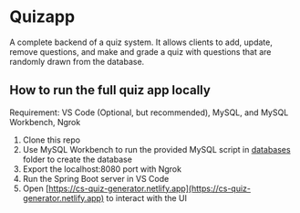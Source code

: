 # Quizapp
A complete backend of a quiz system. It allows clients to add, update, remove questions, and make and grade a quiz with questions that are randomly drawn from the database.

## How to run the full quiz app locally
Requirement: VS Code (Optional, but recommended), MySQL, and MySQL Workbench, Ngrok  
1. Clone this repo
2. Use MySQL Workbench to run the provided MySQL script in [databases](./src/main/resources/databases) folder to create the database
3. Export the localhost:8080 port with Ngrok
4. Run the Spring Boot server in VS Code
5. Open [https://cs-quiz-generator.netlify.app](https://cs-quiz-generator.netlify.app) to interact with the UI

